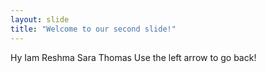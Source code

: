 ```yaml
---
layout: slide
title: "Welcome to our second slide!"
---
```

Hy Iam Reshma Sara Thomas
Use the left arrow to go back!
